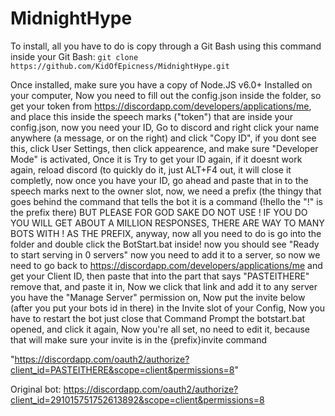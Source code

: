 # MidnightHype

To install, all you have to do is copy through a Git Bash using this command inside your Git Bash: `git clone https://github.com/KidOfEpicness/MidnightHype.git`


Once installed, make sure you have a copy of Node.JS v6.0+ Installed on your computer, Now you need to fill out the config.json
inside the folder, so get your token from https://discordapp.com/developers/applications/me, and place this inside the speech marks ("token") that
are inside your config.json, now you need your ID, Go to discord and right click your name anywhere (a message, or on the right) and click
"Copy ID", if you dont see this, click User Settings, then click appearence, and make sure "Developer Mode" is activated, Once it is Try
to get your ID again, if it doesnt work again, reload discord (to quickly do it, just ALT+F4 out, it will close it completly, now once you
have your ID, go ahead and paste that in to the speech marks next to the owner slot, now, we need a prefix (the thingy that goes behind
the command that tells the bot it is a command (!hello the "!" is the prefix there) BUT PLEASE FOR GOD SAKE DO NOT USE ! IF YOU DO YOU 
WILL GET ABOUT A MILLION RESPONSES, THERE ARE WAY TO MANY BOTS WITH ! AS THE PREFIX, anyway, now all you need to do is go into the folder
and double click the BotStart.bat inside! now you should see "Ready to start serving in 0 servers" now you need to add it to a server, so
now we need to go back to https://discordapp.com/developers/applications/me and get your Client ID, then paste that into the part that
says "PASTEITHERE" remove that, and paste it in, Now we click that link and add it to any server you have the "Manage Server" permission
on, Now put the invite below (after you put your bots id in there) in the Invite slot of your Config, Now you have to restart the bot
just close that Command Prompt the botstart.bat opened, and click it again, Now you're all set, no need to edit it, because that will
make sure your invite is in the {prefix}invite command


"https://discordapp.com/oauth2/authorize?client_id=PASTEITHERE&scope=client&permissions=8"


Original bot: https://discordapp.com/oauth2/authorize?client_id=291015751752613892&scope=client&permissions=8
